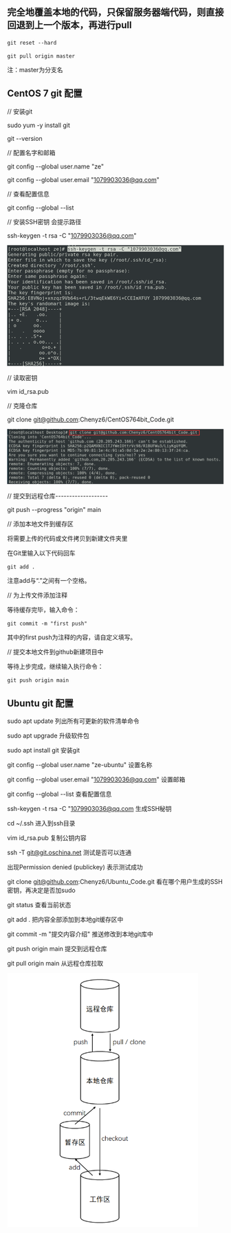 ## 完全地覆盖本地的代码，只保留服务器端代码，则直接回退到上一个版本，再进行pull

`git reset --hard` 

`git pull origin master`

注：master为分支名



## CentOS 7 git 配置

// 安装git

sudo yum -y install git

git --version

// 配置名字和邮箱

git config --global user.name "ze"

git config --global user.email "1079903036@qq.com"

// 查看配置信息

git config --global --list

// 安装SSH密钥  会提示路径

ssh-keygen -t rsa -C "1079903036@qq.com"

![image-20230612154521330](Git使用命令.assets/image-20230612154521330.png)

// 读取密钥

vim id_rsa.pub 

// 克隆仓库

git clone git@github.com:Chenyz6/CentOS764bit_Code.git

![image-20230612154837949](Git使用命令.assets/image-20230612154837949.png)



// 提交到远程仓库-------------------

git push --progress "origin" main

// 添加本地文件到缓存区

将需要上传的代码或文件拷贝到新建文件夹里

在Git里输入以下代码回车

```text
git add .
```

注意add与“.”之间有一个空格。

// 为上传文件添加注释

等待缓存完毕，输入命令：

```text
git commit -m "first push"
```

其中的first push为注释的内容，请自定义填写。

// 提交本地文件到github新建项目中

等待上步完成，继续输入执行命令：

```text
git push origin main
```









## Ubuntu git 配置

sudo apt update																			列出所有可更新的软件清单命令

sudo apt upgrade						  												升级软件包

sudo apt install git     																	安装git

git config --global user.name "ze-ubuntu"								设置名称

git config --global user.email "1079903036@qq.com"			设置邮箱

git config --global --list																  查看配置信息

ssh-keygen -t rsa -C "1079903036@qq.com							 生成SSH秘钥

cd ~/.ssh																						  进入到ssh目录

vim id_rsa.pub																			   复制公钥内容

ssh -T git@git.oschina.net															测试是否可以连通

出现Permission denied (publickey)											表示测试成功

git clone git@github.com:Chenyz6/Ubuntu_Code.git			 看在哪个用户生成的SSH密钥，再决定是否加sudo

git status  																					   查看当前状态

git add .  																						 把内容全部添加到本地git缓存区中

git commit -m "提交内容介绍"  													推送修改到本地git库中

git push origin main																	  提交到远程仓库

git pull origin main																	    从远程仓库拉取

![image-20230625194130545](Git使用命令.assets/image-20230625194130545.png)













